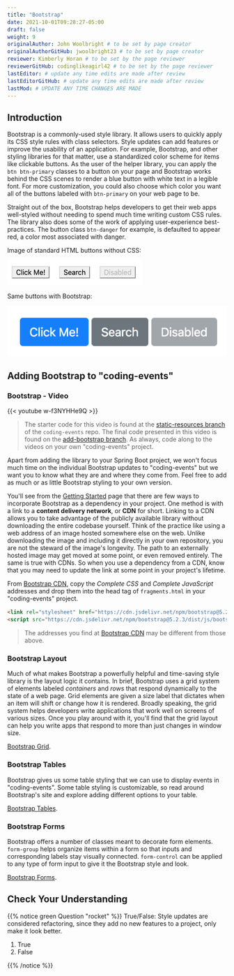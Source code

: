 ```yaml
---
title: "Bootstrap"
date: 2021-10-01T09:28:27-05:00
draft: false
weight: 9
originalAuthor: John Woolbright # to be set by page creator
originalAuthorGitHub: jwoolbright23 # to be set by page creator
reviewer: Kimberly Horan # to be set by the page reviewer
reviewerGitHub: codinglikeagirl42 # to be set by the page reviewer
lastEditor: # update any time edits are made after review
lastEditorGitHub: # update any time edits are made after review
lastMod: # UPDATE ANY TIME CHANGES ARE MADE
---
```


## Introduction

Bootstrap is a commonly-used style library. It allows users to quickly apply its CSS style rules with class selectors. Style updates can add features or improve the usability of an application. For example, Bootstrap, and other styling libraries for that matter, use a standardized color scheme for items like clickable buttons. As the user of the helper library, you can apply the `btn btn-primary` classes to a button on your page and Bootstrap works behind the CSS scenes to render a blue button with white text in a legible font. For more customization, you could also choose which color you want all of the buttons labeled with `btn-primary` on your web page to be.

Straight out of the box, Bootstrap helps developers to get their web apps well-styled without needing to spend much time writing custom CSS rules. The library also does some of the work of applying user-experience best-practices. The button class `btn-danger` for example, is defaulted to appear red, a color most associated with danger.

Image of standard HTML buttons without CSS:

![Standard HTML buttons.](pictures/htmlDefaultButtons.png?classes=border)

Same buttons with Bootstrap:

![Some simple Bootstrap buttons.](pictures/bootstrapButtonOptions.png?classes=border)

## Adding Bootstrap to "coding-events"

### Bootstrap - Video

{{< youtube w-f3NYHHe9Q >}}

> The starter code for this video is found at the [static-resources branch](https://github.com/LaunchCodeEducation/CodingEventsJava/tree/static-resources) of the `coding-events` repo. The final code presented in this video is found on the [add-bootstrap branch](https://github.com/LaunchCodeEducation/CodingEventsJava/tree/add-bootstrap). As always, code along to the videos on your own "coding-events" project.

Apart from adding the library to your Spring Boot project, we won't focus much time on the individual Bootstrap updates to "coding-events" but we want you to know what they are and where they come from. Feel free to add as much or as little Bootstrap styling to your own version.

You'll see from the [Getting Started](https://getbootstrap.com/docs/5.3/getting-started/introduction/) page that there are few ways to incorporate Bootstrap as a dependency in your project. One method is with a link to a **content delivery network**, or **CDN** for short. Linking to a CDN allows you to take advantage of the publicly available library without downloading the entire codebase yourself. Think of the practice like using a web address of an image hosted somewhere else on the web. Unlike downloading the image and including it directly in your own repository, you are not the steward of the image's longevity. The path to an externally hosted image may get moved at some point, or even removed entirely. The same is true with CDNs. So when you use a dependency from a CDN, know that you may need to update the link at some point in your project's lifetime.

From [Bootstrap CDN](https://www.bootstrapcdn.com/), copy the *Complete CSS* and *Complete JavaScript* addresses and drop them into the head tag of `fragments.html` in your "coding-events" project.

```html
<link rel="stylesheet" href="https://cdn.jsdelivr.net/npm/bootstrap@5.2.3/dist/css/bootstrap.min.css">
<script src="https://cdn.jsdelivr.net/npm/bootstrap@5.2.3/dist/js/bootstrap.min.js"></script>
```

> The addresses you find at [Bootstrap CDN](https://www.bootstrapcdn.com/) may be different from those above.

### Bootstrap Layout

Much of what makes Bootstrap a powerfully helpful and time-saving style library is the layout logic it contains. In brief, Bootstrap uses a grid system of elements labeled *containers* and *rows* that respond dynamically to the state of a web page. Grid elements are given a size label that dictates when an item will shift or change how it is rendered. Broadly speaking, the grid system helps developers write applications that work well on screens of various sizes. Once you play around with it, you'll find that the grid layout can help you write apps that respond to more than just changes in window size.

[Bootstrap Grid](https://getbootstrap.com/docs/4.4/layout/grid/).

### Bootstrap Tables

Bootstrap gives us some table styling that we can use to display events in "coding-events". Some table styling is customizable, so read around Bootstrap's site and explore adding different options to your table.

[Bootstrap Tables](https://getbootstrap.com/docs/4.4/content/tables/).

### Bootstrap Forms

Bootstrap offers a number of classes meant to decorate form elements. `form-group` helps organize items within a form so that inputs and corresponding labels stay visually connected. `form-control` can be applied to any type of form input to give it the Bootstrap style and look.

[Bootstrap Forms](https://getbootstrap.com/docs/4.4/components/forms/).

## Check Your Understanding

{{% notice green Question "rocket" %}}
True/False: Style updates are considered refactoring, since they add no new features to a project, only make it look better.

1. True
2. False

<!-- Solution: Answer: False, style contributes to user interaction and experience, and updates are therefore not refactoring. -->
{{% /notice %}}



